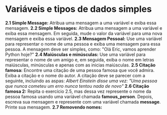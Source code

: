 # Variáveis e tipos de dados simples

**2.1 Simple Message:** Atribua uma mensagem a uma variável e exiba essa mensagem.
**2.2 Simple Messages:** Atribua uma mensagem a uma variável e exiba essa mensagem. Em seguida, mude o valor da variável para uma nova mensagem e exiba essa variável.
**2.3 Mensagem Pessoal:** Use uma variável para representar o nome de uma pessoa e exiba uma mensagem para essa pessoa. A mensagem deve ser simples, como: "Olá Eric, vamos aprender Python hoje?"
**2.4 Maiúsculas e minúsculas:** Use uma variável para representar o nome de um amigo e, em seguida, exiba o nome em letras maiúsculas, minúsculas e apenas com as inicias maiúsculas.
**2.5 Citação famosa:** Encontre uma citação de uma pessoa famosa que você admira. Exiba a citação e o nome do autor. A citação deve se parecer com a seguinte, incluindo as aspas: *Albert Einstein disse uma vez: "Uma pessoa que nunca cometeu um erro nunca tentou nada de novo"*
**2.6 Citação famosa 2:** Repita o exercício 2.5, mas dessa vez represente o nome da pessoa famosa usando uma variável chamada **famous_person**. Depois, escreva sua mensagem e represente com uma variável chamada **message**. Printe sua mensagem.
**2.7 Removendo nomes:** 